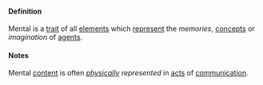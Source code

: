 #### Definition

Mental is a [trait](https://github.com/gcassel/Modular-Organization-Terminology/blob/master/terms/trait.md) of all [elements](https://github.com/gcassel/Modular-Organization-Terminology/blob/master/terms/element.md) which [represent](https://github.com/gcassel/Modular-Organization-Terminology/blob/master/terms/represent.md) the *memories*, [concepts](https://github.com/gcassel/Modular-Organization-Terminology/blob/master/terms/concept.md) or *imagination* of [agents](https://github.com/gcassel/Modular-Organization-Terminology/blob/master/terms/agent.md).  

#### Notes

Mental [content](https://github.com/gcassel/Modular-Organization-Terminology/blob/master/terms/content.md) is often *[physically](https://github.com/gcassel/Modular-Organization-Terminology/blob/master/terms/physical.md) represented* in [acts](https://github.com/gcassel/Modular-Organization-Terminology/blob/master/terms/act.md) of [communication](https://github.com/gcassel/Modular-Organization-Terminology/blob/master/terms/communicate.md).
